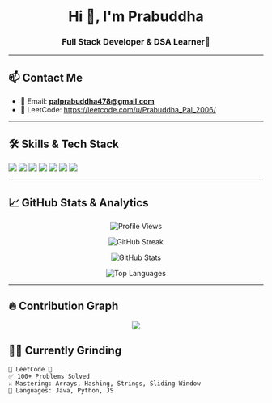 <h1 align="center">Hi 👋, I'm Prabuddha</h1>
<h3 align="center">Full Stack Developer & DSA Learner🚀</h3>

---

## 📫 Contact Me

- 💌 Email: **palprabuddha478@gmail.com**
- 🧠 LeetCode: https://leetcode.com/u/Prabuddha_Pal_2006/

---

## 🛠️ Skills & Tech Stack

<p align="left">
  <img src="https://img.shields.io/badge/Java-ED8B00?style=for-the-badge&logo=java&logoColor=white"/>
  <img src="https://img.shields.io/badge/JavaSwing-007396?style=for-the-badge&logo=java&logoColor=white"/>
  <img src="https://img.shields.io/badge/HTML5-e34c26?style=for-the-badge&logo=html5&logoColor=white"/>
  <img src="https://img.shields.io/badge/CSS3-264de4?style=for-the-badge&logo=css3&logoColor=white"/>
  <img src="https://img.shields.io/badge/JavaScript-f7df1e?style=for-the-badge&logo=javascript&logoColor=black"/>
  <img src="https://img.shields.io/badge/Python-3776ab?style=for-the-badge&logo=python&logoColor=white"/>
  <img src="https://img.shields.io/badge/LeetCode-FFA116?style=for-the-badge&logo=leetcode&logoColor=black"/>
</p>

---

## 📈 GitHub Stats & Analytics

<p align="center">
  <img src="https://komarev.com/ghpvc/?username=prabuddha34l&label=Profile%20views&color=0e75b6&style=flat" alt="Profile Views"/>
</p>

<p align="center">
  <img src="https://github-readme-streak-stats.herokuapp.com/?user=prabuddha34&theme=tokyonight" alt="GitHub Streak"/>
</p>

<p align="center">
  <img src="https://github-readme-stats.vercel.app/api?username=prabuddha34&show_icons=true&theme=tokyonight&hide_border=true" alt="GitHub Stats"/>
</p>

<p align="center">
  <img src="https://github-readme-stats.vercel.app/api/top-langs/?username=prabuddha34&layout=compact&theme=tokyonight&hide_border=true" alt="Top Languages"/>
</p>

---

## 🔥 Contribution Graph

<p align="center">
  <img src="https://leetcard.jacoblin.cool/Prabuddha_Pal_2006?theme=dark&font=Baloo+Bhai&ext=activity" />
</p>

## 👨‍💻 Currently Grinding

```text
🔸 LeetCode 🔸
✅ 100+ Problems Solved  
⚔️ Mastering: Arrays, Hashing, Strings, Sliding Window  
🏹 Languages: Java, Python, JS  
